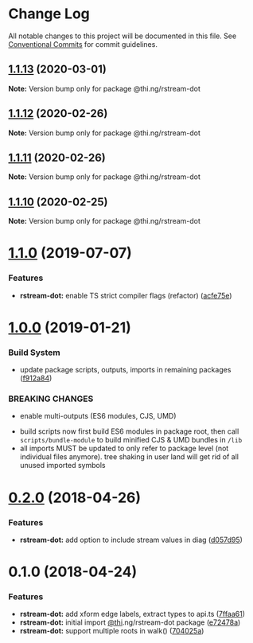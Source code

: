 # Change Log

All notable changes to this project will be documented in this file.
See [Conventional Commits](https://conventionalcommits.org) for commit guidelines.

## [1.1.13](https://github.com/thi-ng/umbrella/compare/@thi.ng/rstream-dot@1.1.12...@thi.ng/rstream-dot@1.1.13) (2020-03-01)

**Note:** Version bump only for package @thi.ng/rstream-dot





## [1.1.12](https://github.com/thi-ng/umbrella/compare/@thi.ng/rstream-dot@1.1.11...@thi.ng/rstream-dot@1.1.12) (2020-02-26)

**Note:** Version bump only for package @thi.ng/rstream-dot





## [1.1.11](https://github.com/thi-ng/umbrella/compare/@thi.ng/rstream-dot@1.1.10...@thi.ng/rstream-dot@1.1.11) (2020-02-26)

**Note:** Version bump only for package @thi.ng/rstream-dot





## [1.1.10](https://github.com/thi-ng/umbrella/compare/@thi.ng/rstream-dot@1.1.9...@thi.ng/rstream-dot@1.1.10) (2020-02-25)

**Note:** Version bump only for package @thi.ng/rstream-dot





# [1.1.0](https://github.com/thi-ng/umbrella/compare/@thi.ng/rstream-dot@1.0.26...@thi.ng/rstream-dot@1.1.0) (2019-07-07)

### Features

* **rstream-dot:** enable TS strict compiler flags (refactor) ([acfe75e](https://github.com/thi-ng/umbrella/commit/acfe75e))

# [1.0.0](https://github.com/thi-ng/umbrella/compare/@thi.ng/rstream-dot@0.2.64...@thi.ng/rstream-dot@1.0.0) (2019-01-21)

### Build System

* update package scripts, outputs, imports in remaining packages ([f912a84](https://github.com/thi-ng/umbrella/commit/f912a84))

### BREAKING CHANGES

* enable multi-outputs (ES6 modules, CJS, UMD)

- build scripts now first build ES6 modules in package root, then call
  `scripts/bundle-module` to build minified CJS & UMD bundles in `/lib`
- all imports MUST be updated to only refer to package level
  (not individual files anymore). tree shaking in user land will get rid of
  all unused imported symbols

<a name="0.2.0"></a>
# [0.2.0](https://github.com/thi-ng/umbrella/compare/@thi.ng/rstream-dot@0.1.2...@thi.ng/rstream-dot@0.2.0) (2018-04-26)

### Features

* **rstream-dot:** add option to include stream values in diag ([d057d95](https://github.com/thi-ng/umbrella/commit/d057d95))

<a name="0.1.0"></a>
# 0.1.0 (2018-04-24)

### Features

* **rstream-dot:** add xform edge labels, extract types to api.ts ([7ffaa61](https://github.com/thi-ng/umbrella/commit/7ffaa61))
* **rstream-dot:** initial import [@thi](https://github.com/thi).ng/rstream-dot package ([e72478a](https://github.com/thi-ng/umbrella/commit/e72478a))
* **rstream-dot:** support multiple roots in walk() ([704025a](https://github.com/thi-ng/umbrella/commit/704025a))
